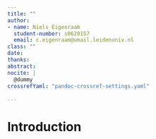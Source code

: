 ```yaml
---
title: ""
author: 
- name: Niels Eigenraam
  student-number: s0620157
  email: c.eigenraam@umail.leidenuniv.nl
class: ""
date: 
thanks:
abstract: 
nocite: |
  @dummy
crossrefYaml: "pandoc-crossref-settings.yaml"

...
```


# Introduction


